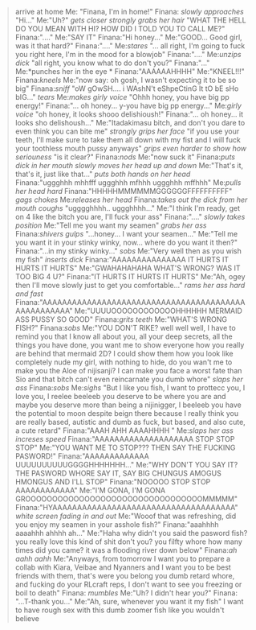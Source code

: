 >arrive at home
>Me: "Finana, I'm in home!"
>Finana: *slowly approaches* "Hi..."
>Me:"Uh?" *gets closer* *strongly grabs her hair* "WHAT THE HELL DO YOU MEAN WITH HI? HOW DID I TOLD YOU TO CALL ME?"
>Finana:"...."
>Me:"SAY IT"
>Finana:"Hi honey..."
>Me:"GOOD... Good girl, was it that hard?"
>Finana:"...."
>Me:*stares* "... all right, I'm going to fuck you right here, I'm in the mood for a blowjob"
>Finana:"...."
>Me:*unzips dick* "all right, you know what to do don't you?"
>Finana:"..."
>Me:*punches her in the eye *
>Finana:"AAAAAAHHHH"
>Me:"KNEEL!!!"
>Finana:*kneels*
>Me:"now say: oh gosh, I wasn't expecting it to be so big"
>Finana:*sniff* "oW gOwSH.... i WAshN't eShpeCtinG It tO bE sHo bIG..." *tears*
>Me:*makes girly voice* "Ohhh honey, you have big pp energy!"
>Finana:"... oh honey... y-you have big pp energy..."
>Me:*girly voice* "oh honey, it looks shooo delishioush!"
>Finana:"... oh honey... it looks sho delishoush..."
>Me:"Itadakimasu bitch, and don't you dare to even think you can bite me" *strongly grips her face* "if you use your teeth, I'll make sure to take them all down with my fist and I will fuck your toothless mouth pussy anyways" *grips even harder to show how seriouness* "is it clear?"
>Finana:*nods*
>Me:"now suck it"
>Finana:*puts dick in her mouth* *slowly moves her head up and down*
>Me:"That's it, that's it, just like that..." *puts both hands on her head*
>Finana:"uggghhh mhhfff uggghhh mfhhh uggghhh mffhhh"
>Me:*pulls her head hard*
>Finana:"HHHHHMMMMMMGGGGGGFFFFFFFFFF" *gags* *chokes*
>Me:*releases her head*
>Finana:*takes out the dick from her mouth* *coughs* "ugggghhhh.. uggghhhh..."
>Me:"I think I'm ready, get on 4 like the bitch you are, I'll fuck your ass"
>Finana:"...." *slowly takes position*
>Me:"Tell me you want my seamen" *grabs her ass*
>Finana:*shivers* *gulps* "...honey... I want your seamen..."
>Me:"Tell me you want it in your stinky winky, now... where do you want it then?"
>Finana:"...in my stinky winky..." *sobs*
>Me:"Very well then as you wish my fish" *inserts dick*
>Finana:"AAAAAAAAAAAAAAA IT HURTS IT HURTS IT HURTS"
>Me:"GWAHAHAHAHA WHAT'S WRONG? WAS IT TOO BIG 4 U?"
>Finana:"IT HURTS IT HURTS IT HURTS"
>Me:"Ah, ogey then I'll move slowly just to get you comfortable..." *rams her ass hard and fast*
>Finana:"AAAAAAAAAAAAAAAAAAAAAAAAAAAAAAAAAAAAAAAAAAAAAAAAAAAA"
>Me:"UUUUOOOOOOOOOOOOHHHHHH MERMAID ASS PUSSY SO GOOD"
>Finana:*grits teeth*
>Me:"WHAT'S WRONG FISH?"
>Finana:*sobs*
>Me:"YOU DON'T RIKE? well well well, I have to remind you that I know all about you, all your deep secrets, all the things you have done, you want me to show everyone how you really are behind that mermaid 2D? I could show them how you look like completely nude my girl, with nothing to hide, do you wan't me to make you the Aloe of nijisanji? I can make you face a worst fate than Sio and that bitch can't even reincarnate you dumb whore" *slaps her ass*
>Finana:*sobs*
>Me:*sighs* "But I like you fish, I want to prottecc you, I love you, I reelee beeleeb you deserve to be where you are and maybe you deserve more than being a nijinigger, I beeleeb you have the potential to moon despite beign there because I really think you are really based, autistic and dumb as fuck, but based, and also cute, a cute retard"
>Finana:"AAAH AHH AAAAHHHH "
>Me:*slaps her ass* *increses speed*
>Finana:"AAAAAAAAAAAAAAAAAAAA STOP STOP STOP"
>Me:"YOU WANT ME TO STOP??? THEN SAY THE FUCKING PASWORD!"
>Finana:"AAAAAAAAAAAAA UUUUUUUUUUGGGGHHHHHHH..."
>Me:"WHY DON'T YOU SAY IT? THE PASWORD WHORE SAY IT, SAY BIG CHUNGUS AMOGUS HMONGUS AND I'LL STOP"
>Finana:"NOOOOO STOP STOP AAAAAAAAAAAA"
>Me:"I'M GONA, I'M GONA GROOOOOOOOOOOOOOOOOOOOOOOOOOOOOOOOOMMMMM"
>Finana:"HYAAAAAAAAAAAAAAAAAAAAAAAAAAAAAAAAAAAAA"
>*white screen fading in and out*
>Me:"Wooof that was refreshing, did you enjoy my seamen in your asshole fish?"
>Finana:"aaahhhh aaaahhh ahhhh ah..."
>Me:"Haha why didn't you said the pasword fish? you really love this kind of shit don't you? you filfty whore how many times did you came? it was a flooding river down below"
>Finana:*ah aahh aahh*
>Me:"Anyways, from tomorrow I want you to prepare a collab with Kiara, Veibae and Nyanners and I want you to be best friends with them, that's were you belong you dumb retard whore, and fucking do your RLcraft reps, I don't want to see you freezing or boil to death"
>Finana: *mumbles*
>Me:"Uh? I didn't hear you?"
>Finana: "...T-thank you..."
>Me:"Ah, sure, whenever you want it my fish"
I want to have rough sex with this dumb zoomer fish like you wouldn't believe